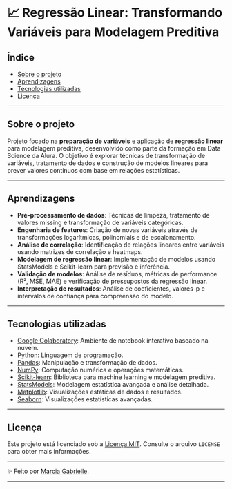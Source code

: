 # 📈 Regressão Linear: Transformando Variáveis para Modelagem Preditiva

## Índice

- [Sobre o projeto](#sobre-o-projeto)
- [Aprendizagens](#aprendizagens)
- [Tecnologias utilizadas](#tecnologias-utilizadas)
- [Licença](#licença)

---

## Sobre o projeto

Projeto focado na **preparação de variáveis** e aplicação de **regressão linear** para modelagem preditiva, desenvolvido como parte da formação em Data Science da Alura. O objetivo é explorar técnicas de transformação de variáveis, tratamento de dados e construção de modelos lineares para prever valores contínuos com base em relações estatísticas.

---

## Aprendizagens

- **Pré-processamento de dados**: Técnicas de limpeza, tratamento de valores missing e transformação de variáveis categóricas.
- **Engenharia de features**: Criação de novas variáveis através de transformações logarítmicas, polinomiais e de escalonamento.
- **Análise de correlação**: Identificação de relações lineares entre variáveis usando matrizes de correlação e heatmaps.
- **Modelagem de regressão linear**: Implementação de modelos usando StatsModels e Scikit-learn para previsão e inferência.
- **Validação de modelos**: Análise de resíduos, métricas de performance (R², MSE, MAE) e verificação de pressupostos da regressão linear.
- **Interpretação de resultados**: Análise de coeficientes, valores-p e intervalos de confiança para compreensão do modelo.

---

## Tecnologias utilizadas

- [Google Colaboratory](https://colab.research.google.com/): Ambiente de notebook interativo baseado na nuvem.
- [Python](https://docs.python.org/3/): Linguagem de programação.
- [Pandas](https://pandas.pydata.org/): Manipulação e transformação de dados.
- [NumPy](https://numpy.org/): Computação numérica e operações matemáticas.
- [Scikit-learn](https://scikit-learn.org/): Biblioteca para machine learning e modelagem preditiva.
- [StatsModels](https://www.statsmodels.org/): Modelagem estatística avançada e análise detalhada.
- [Matplotlib](https://matplotlib.org/): Visualizações estáticas de dados e resultados.
- [Seaborn](https://seaborn.pydata.org/): Visualizações estatísticas avançadas.

---

## Licença

Este projeto está licenciado sob a [Licença MIT](https://opensource.org/licenses/MIT). Consulte o arquivo `LICENSE` para obter mais informações.

---

✨ Feito por [Marcia Gabrielle](https://github.com/Gabriellemga).

---
